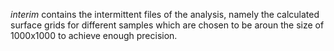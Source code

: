 
*interim* contains the intermittent files of the analysis, namely the calculated surface grids for different samples which are chosen to be aroun the size of 1000x1000 to achieve enough precision.